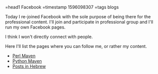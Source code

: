 =head1 Facebook
=timestamp 1596098307
=tags blogs



Today I re-joined Facebook with the sole purpose of being there for the professional content.
I'll join and participate in professional group and I'll run my own Facebook pages.

I think I won't directly connect with people.

Here I'll list the pages where you can follow me, or rather my content.



<ul>
<li><a href="https://www.facebook.com/PerlMaven/">Perl Maven</a></li>
<li><a href="https://www.facebook.com/PythonMaven/">Python Maven</a></li>
<li><a href="https://www.facebook.com/HebrewCodeMaven">Posts in Hebrew</a></li>
</ul>
